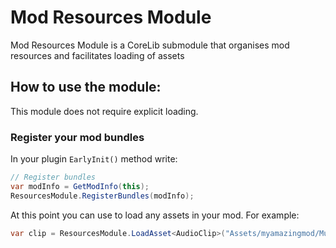 # Mod Resources Module
Mod Resources Module is a CoreLib submodule that organises mod resources and facilitates loading of assets

## How to use the module:
This module does not require explicit loading.

### Register your mod bundles

In your plugin `EarlyInit()` method write:
```cs
// Register bundles
var modInfo = GetModInfo(this);
ResourcesModule.RegisterBundles(modInfo);
```

At this point you can use to load any assets in your mod. For example:

```cs
var clip = ResourcesModule.LoadAsset<AudioClip>("Assets/myamazingmod/Music/myEpicMusic");
```